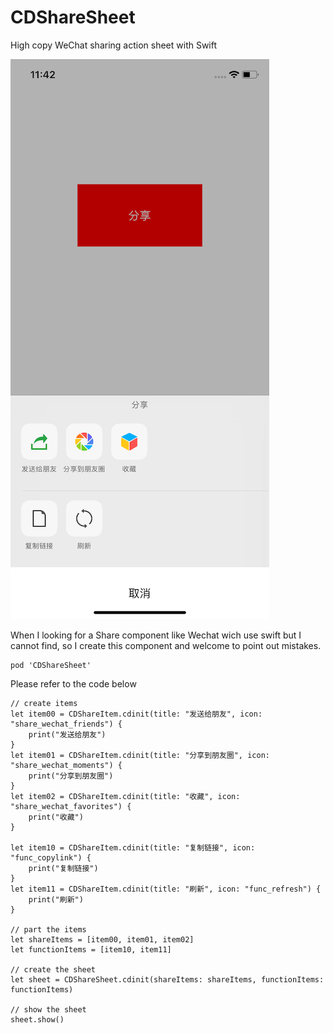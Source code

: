 # CDShareSheet
High copy WeChat sharing action sheet with Swift

![ScreenShot](https://github.com/ChardXu/CDShareSheet/blob/master/ScreenShot.png?raw=true)

When I looking for a Share component like Wechat wich use swift but I cannot find, so I create this component and welcome to point out mistakes.

```
pod 'CDShareSheet'
```

Please refer to the code below
```
// create items
let item00 = CDShareItem.cdinit(title: "发送给朋友", icon: "share_wechat_friends") {
    print("发送给朋友")
}
let item01 = CDShareItem.cdinit(title: "分享到朋友圈", icon: "share_wechat_moments") {
    print("分享到朋友圈")
}
let item02 = CDShareItem.cdinit(title: "收藏", icon: "share_wechat_favorites") {
    print("收藏")
}

let item10 = CDShareItem.cdinit(title: "复制链接", icon: "func_copylink") {
    print("复制链接")
}
let item11 = CDShareItem.cdinit(title: "刷新", icon: "func_refresh") {
    print("刷新")
}

// part the items
let shareItems = [item00, item01, item02]
let functionItems = [item10, item11]

// create the sheet
let sheet = CDShareSheet.cdinit(shareItems: shareItems, functionItems: functionItems)

// show the sheet
sheet.show()
```

